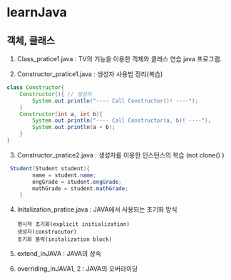 # learnJava

## 객체, 클래스

1. Class_pratice1.java : TV의 기능을 이용한 객체와 클래스 연습 java 프로그램.

2. Constructor_pratice1.java : 생성자 사용법 정리(복습)

```java
class Constructor{
    Constructor(){ // 생성자
        System.out.println("---- Call Constructor()! ----");
    }
    Constructor(int a, int b){
        System.out.println("---- Call Constructor(a, b)! ----");
        System.out.println(a + b);
    }
}
```

3. Constructor_pratice2.java : 생성자를 이용한 인스턴스의 복습 (not clone() )

```java
 Student(Student student){
        name = student.name;
        engGrade = student.engGrade;
        mathGrade = student.mathGrade;
    }
```

4. Initalization_pratice.java : JAVA에서 사용되는 초기화 방식

   ```
   명시적 초기화(explicit initialization)
   생성자(construcutor)
   초기화 블럭(initalization block)
   ```

5. extend_inJAVA : JAVA의 상속

6. overriding_inJAVA1, 2 : JAVA의 오버라이딩



